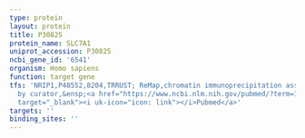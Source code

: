 ```yaml
---
type: protein
layout: protein
title: P30825
protein_name: SLC7A1
uniprot_accession: P30825
ncbi_gene_id: '6541'
organism: Homo sapiens
function: target gene
tfs: 'NRIP1,P48552,8204,TRRUST; ReMap,chromatin immunoprecipitation assay; inferred
  by curator,&ensp;<a href="https://www.ncbi.nlm.nih.gov/pubmed/?term=17056252%5Buid%5D"
  target="_blank"><i uk-icon="icon: link"></i>Pubmed</a>'
targets: ''
binding_sites: ''
---
```

